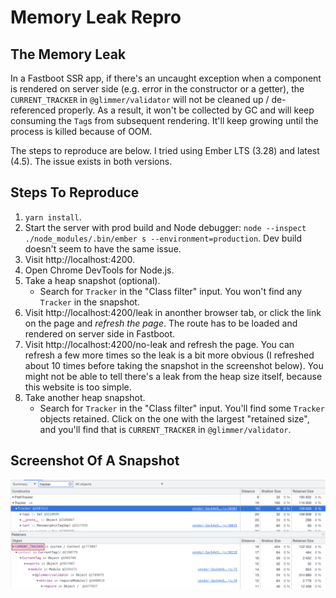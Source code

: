 # Memory Leak Repro

## The Memory Leak

In a Fastboot SSR app, if there's an uncaught exception when a component is rendered on server side (e.g. error in the constructor or a getter), the `CURRENT_TRACKER` in `@glimmer/validator` will not be cleaned up / de-referenced properly. As a result, it won't be collected by GC and will keep consuming the `Tag`s from subsequent rendering. It'll keep growing until the process is killed because of OOM.

The steps to reproduce are below. I tried using Ember LTS (3.28) and latest (4.5). The issue exists in both versions.

## Steps To Reproduce

1. `yarn install`.
2. Start the server with prod build and Node debugger: `node --inspect ./node_modules/.bin/ember s --environment=production`. Dev build doesn't seem to have the same issue.
3. Visit http://localhost:4200.
4. Open Chrome DevTools for Node.js.
5. Take a heap snapshot (optional).
   - Search for `Tracker` in the "Class filter" input. You won't find any `Tracker` in the snapshot.
6. Visit http://localhost:4200/leak in anonther browser tab, or click the link on the page and *refresh the page*. The route has to be loaded and rendered on server side in Fastboot.
7. Visit http://localhost:4200/no-leak and refresh the page. You can refresh a few more times so the leak is a bit more obvious (I refreshed about 10 times before taking the snapshot in the screenshot below). You might not be able to tell there's a leak from the heap size itself, because this website is too simple.
8. Take another heap snapshot.
   - Search for `Tracker` in the "Class filter" input. You'll find some `Tracker` objects retained. Click on the one with the largest "retained size", and you'll find that is `CURRENT_TRACKER` in `@glimmer/validator`.

## Screenshot Of A Snapshot

![heap snapshot](./heap.png)

